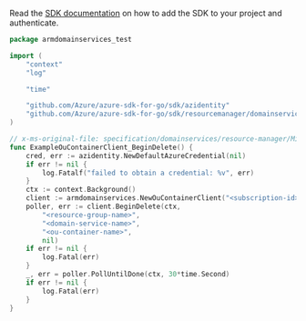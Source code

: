 Read the [SDK documentation](https://github.com/Azure/azure-sdk-for-go/blob/sdk%2Fresourcemanager%2Fdomainservices%2Farmdomainservices%2Fv0.2.1/sdk/resourcemanager/domainservices/armdomainservices/README.md) on how to add the SDK to your project and authenticate.

```go
package armdomainservices_test

import (
	"context"
	"log"

	"time"

	"github.com/Azure/azure-sdk-for-go/sdk/azidentity"
	"github.com/Azure/azure-sdk-for-go/sdk/resourcemanager/domainservices/armdomainservices"
)

// x-ms-original-file: specification/domainservices/resource-manager/Microsoft.AAD/stable/2021-05-01/examples/DeleteOuContainer.json
func ExampleOuContainerClient_BeginDelete() {
	cred, err := azidentity.NewDefaultAzureCredential(nil)
	if err != nil {
		log.Fatalf("failed to obtain a credential: %v", err)
	}
	ctx := context.Background()
	client := armdomainservices.NewOuContainerClient("<subscription-id>", cred, nil)
	poller, err := client.BeginDelete(ctx,
		"<resource-group-name>",
		"<domain-service-name>",
		"<ou-container-name>",
		nil)
	if err != nil {
		log.Fatal(err)
	}
	_, err = poller.PollUntilDone(ctx, 30*time.Second)
	if err != nil {
		log.Fatal(err)
	}
}
```
